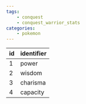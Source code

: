 ```yaml
---
tags:
    - conquest
    - conquest_warrior_stats
categories:
    - pokemon
---
```


| id | identifier |
|----|------------|
| 1  | power      |
| 2  | wisdom     |
| 3  | charisma   |
| 4  | capacity   |
